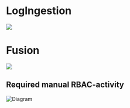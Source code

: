 # LogIngestion
 


<a href="https://portal.azure.com/#create/Microsoft.Template/uri/https%3A%2F%2Fraw.githubusercontent.com%2FContoso-Hotels-Security%2FLogIngestion%2Fmain%2FLogIngestion%2Fazuredeploy.json" target="_blank">
  <img src="https://aka.ms/deploytoazurebutton" scale="0">
</a>

# Fusion


<a href="https://portal.azure.com/#create/Microsoft.Template/uri/https%3A%2F%2Fraw.githubusercontent.com%2FContoso-Hotels-Security%2FLogIngestion%2Fmain%2FFusionWithLogIngestion%2Fazuredeploy.json" target="_blank">
  <img src="https://aka.ms/deploytoazurebutton" scale="0">
</a>


## Required manual RBAC-activity 
![Diagram](images/1.drawio)